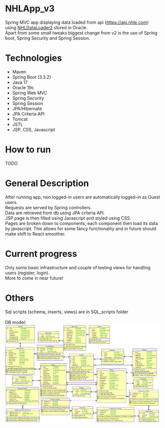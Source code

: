 # NHLApp_v3

Spring MVC app displaying data loaded from api (https://api.nhle.com) using [NHLDataLoader2](https://github.com/Tomas-Mas/NHLDataLoader_v2/) stored in Oracle.
	<br>
Apart from some small tweaks biggest change from v2 is the use of Spring boot, Spring Security and Spring Session.

# Technologies
- Maven
- Spring Boot (3.3.2)
- Java 17
- Oracle 19c
- Spring Web MVC
- Spring Security
- Spring Session
- JPA/Hibernate
- JPA Criteria API
- Tomcat
- JSTL
- JSP, CSS, Javascript

# How to run
TODO

# General Description
After running app, non logged-in users are automatically logged-in as Guest users. <br>
Requests are served by Spring controllers. <br>
Data are retrieved from db using JPA criteria API. <br>
JSP page is then filled using Javascript and styled using CSS. <br>
Pages are broken down to components, each component then load its data by javascript. This allows for some fancy functionality and in future should make shift to React smoother. <br>

# Current progress
Only some basic infrastructure and couple of testing views for handling users (register, login). <br>
More to come in near future!

# Others
Sql scripts (schema, inserts, views) are in SQL_scripts folder
	<br> <br>
DB model:
![database model](readme-imgs/db_model.png)
